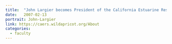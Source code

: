 ```yaml
---
title:  "John Largier becomes President of the California Estuarine Research Society (CAERS). Largier co-founded CAERS in 2003."
date:   2007-02-13
portrait: John-Largier
link: https://caers.wildapricot.org/About
categories:
  - faculty
---
```

